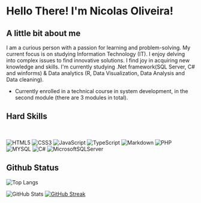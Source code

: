 # Hello There! I'm Nicolas Oliveira!

## A little bit about me
  
I am a curious person with a passion for learning and problem-solving. My current focus is on studying Information Technology (IT). I enjoy delving into complex issues to find innovative solutions. I find joy in acquiring new knowledge and skills. I'm currently studying .Net framework(SQL Server, C# and winforms) & Data analytics (R, Data Visualization, Data Analysis and Data cleaning). 
- Currently enrolled in a technical course in system development, in the second module (there are 3 modules in total).

## Hard Skills 

<br>

![HTML5](https://img.shields.io/badge/html5-%23E34F26.svg?style=for-the-badge&logo=html5&logoColor=white)
![CSS3](https://img.shields.io/badge/css3-%231572B6.svg?style=for-the-badge&logo=css3&logoColor=white)
![JavaScript](https://img.shields.io/badge/javascript-%23323330.svg?style=for-the-badge&logo=javascript&logoColor=%23F7DF1E)
![TypeScript](https://img.shields.io/badge/typescript-%23007ACC.svg?style=for-the-badge&logo=typescript&logoColor=white)
![Markdown](https://img.shields.io/badge/Markdown-000?style=for-the-badge&logo=markdown)
![PHP](https://img.shields.io/badge/php-%23777BB4.svg?style=for-the-badge&logo=php&logoColor=white)
![MYSQL](https://img.shields.io/badge/MySQL-000?style=for-the-badge&logo=MySQL)
![C#](https://img.shields.io/badge/c%23-%23239120.svg?style=for-the-badge&logo=c-sharp&logoColor=white)
![MicrosoftSQLServer](https://img.shields.io/badge/Microsoft%20SQL%20Server-CC2927?style=for-the-badge&logo=microsoft%20sql%20server&logoColor=white)

## Github Status

![Top Langs](https://github-readme-stats-git-masterrstaa-rickstaa.vercel.app/api/top-langs/?username=nicolasgrotto&layout=compact&bg_color=000&border_color=30A3DC&title_color=E94D5F&text_color=FFF)

![GitHub Stats](https://github-readme-stats.vercel.app/api?username=nicolasgrotto&theme=transparent&bg_color=000&border_color=30A3DC&show_icons=true&icon_color=30A3DC&title_color=E94D5F&text_color=FFF)
[![GitHub Streak](https://streak-stats.demolab.com/?user=nicolasgrotto&theme=bear&background=000&border=30A3DC&dates=FFF)](https://git.io/streak-stats) 
